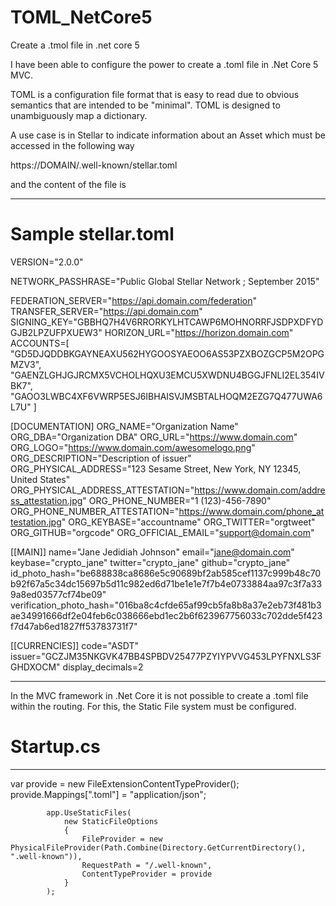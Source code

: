 # TOML_NetCore5
Create a .tmol file in .net core 5

I have been able to configure the power to create a .toml file in .Net Core 5 MVC.

TOML is a configuration file format that is easy to read due to obvious semantics that are intended to be "minimal". TOML is designed to unambiguously map a dictionary.

A use case is in Stellar to indicate information about an Asset which must be accessed in the following way

https://DOMAIN/.well-known/stellar.toml

and the content of the file is

********************************************
# Sample stellar.toml
VERSION="2.0.0"

NETWORK_PASSHRASE="Public Global Stellar Network ; September 2015"

FEDERATION_SERVER="https://api.domain.com/federation"
TRANSFER_SERVER="https://api.domain.com"
SIGNING_KEY="GBBHQ7H4V6RRORKYLHTCAWP6MOHNORRFJSDPXDFYDGJB2LPZUFPXUEW3"
HORIZON_URL="https://horizon.domain.com"
ACCOUNTS=[
"GD5DJQDDBKGAYNEAXU562HYGOOSYAEOO6AS53PZXBOZGCP5M2OPGMZV3",
"GAENZLGHJGJRCMX5VCHOLHQXU3EMCU5XWDNU4BGGJFNLI2EL354IVBK7",
"GAOO3LWBC4XF6VWRP5ESJ6IBHAISVJMSBTALHOQM2EZG7Q477UWA6L7U"
]

[DOCUMENTATION]
ORG_NAME="Organization Name"
ORG_DBA="Organization DBA"
ORG_URL="https://www.domain.com"
ORG_LOGO="https://www.domain.com/awesomelogo.png"
ORG_DESCRIPTION="Description of issuer"
ORG_PHYSICAL_ADDRESS="123 Sesame Street, New York, NY 12345, United States"
ORG_PHYSICAL_ADDRESS_ATTESTATION="https://www.domain.com/address_attestation.jpg"
ORG_PHONE_NUMBER="1 (123)-456-7890"
ORG_PHONE_NUMBER_ATTESTATION="https://www.domain.com/phone_attestation.jpg"
ORG_KEYBASE="accountname"
ORG_TWITTER="orgtweet"
ORG_GITHUB="orgcode"
ORG_OFFICIAL_EMAIL="support@domain.com"

[[MAIN]]
name="Jane Jedidiah Johnson"
email="jane@domain.com"
keybase="crypto_jane"
twitter="crypto_jane"
github="crypto_jane"
id_photo_hash="be688838ca8686e5c90689bf2ab585cef1137c999b48c70b92f67a5c34dc15697b5d11c982ed6d71be1e1e7f7b4e0733884aa97c3f7a339a8ed03577cf74be09"
verification_photo_hash="016ba8c4cfde65af99cb5fa8b8a37e2eb73f481b3ae34991666df2e04feb6c038666ebd1ec2b6f623967756033c702dde5f423f7d47ab6ed1827ff53783731f7"

[[CURRENCIES]]
code="ASDT"
issuer="GCZJM35NKGVK47BB4SPBDV25477PZYIYPVVG453LPYFNXLS3FGHDXOCM"
display_decimals=2

****************************************

In the MVC framework in .Net Core it is not possible to create a .toml file within the routing.
For this, the Static File system must be configured.

# Startup.cs
************************************************** ********
var provide = new FileExtensionContentTypeProvider();
            provide.Mappings[".toml"] = "application/json";

            app.UseStaticFiles(
                new StaticFileOptions
                {
                    FileProvider = new PhysicalFileProvider(Path.Combine(Directory.GetCurrentDirectory(), ".well-known")),
                    RequestPath = "/.well-known",
                    ContentTypeProvider = provide
                }
            );
